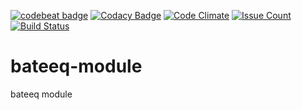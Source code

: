 [![codebeat badge](https://codebeat.co/badges/c920c9c0-8a63-4572-939b-a445177bcc30)](https://codebeat.co/projects/github-com-danliris-bateeq-module)
[![Codacy Badge](https://api.codacy.com/project/badge/Grade/4c9380bad501459c80ce375db88639bd)](https://www.codacy.com/app/danliris-cloud/bateeq-module?utm_source=github.com&amp;utm_medium=referral&amp;utm_content=danliris/bateeq-module&amp;utm_campaign=Badge_Grade)
[![Code Climate](https://codeclimate.com/github/danliris/bateeq-module/badges/gpa.svg)](https://codeclimate.com/github/danliris/bateeq-module)
[![Issue Count](https://codeclimate.com/github/danliris/bateeq-module/badges/issue_count.svg)](https://codeclimate.com/github/danliris/bateeq-module)
[![Build Status](https://travis-ci.org/danliris/bateeq-module.svg?branch=dev)](https://travis-ci.org/danliris/bateeq-module)
# bateeq-module
bateeq module
